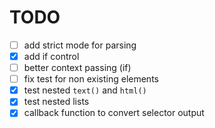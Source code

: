 # TODO

- [ ] add strict mode for parsing
- [x] add if control
- [ ] better context passing (if)
- [ ] fix test for non existing elements
- [x] test nested `text()` and `html()`
- [x] test nested lists
- [x] callback function to convert selector output
